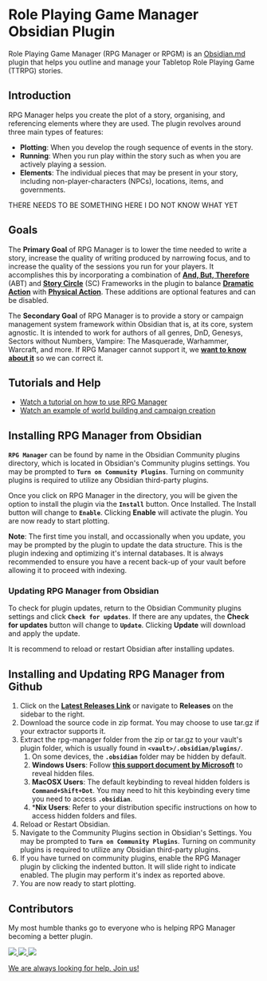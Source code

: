 # Role Playing Game Manager Obsidian Plugin 

Role Playing Game Manager (RPG Manager or RPGM) is an [Obsidian.md](https://obsidian.md) plugin that helps you outline and manage your Tabletop Role Playing Game (TTRPG) stories. 

## Introduction
RPG Manager helps you create the plot of a story, organising, and referencing elements where they are used. The plugin revolves around three main types of features: 
- **Plotting**: When you develop the rough sequence of events in the story.
- **Running**: When you run play within the story such as when you are actively playing a session. 
- **Elements**: The individual pieces that may be present in your story, including non-player-characters (NPCs), locations, items, and governments. 

THERE NEEDS TO BE SOMETHING HERE I DO NOT KNOW WHAT YET

## Goals
The **Primary Goal** of RPG Manager is to lower the time needed to write a story, increase the quality of writing produced by narrowing focus, and to increase the quality of the sessions you run for your players. It accomplishes this by incorporating a combination of **[And, But, Therefore](documentation/plots/abt.md)** (ABT) and [**Story Circle**](documentation/plots/storycircle.md) (SC) Frameworks in the plugin to balance **[Dramatic Action]()** with **[Physical Action]()**. These additions are optional features and can be disabled. 

The **Secondary Goal** of RPG Manager is to provide a story or campaign management system framework within Obsidian that is, at its core, system agnostic. It is intended to work for authors of all genres, DnD, Genesys, Sectors without Numbers, Vampire: The Masquerade, Warhammer, Warcraft, and more. If RPG Manager cannot support it, we [**want to know about it**](https://github.com/carlonicora/obsidian-rpg-manager/issues) so we can correct it. 

## Tutorials and Help

- [Watch a tutorial on how to use RPG Manager](https://youtu.be/NLvzfOWI4aE)
- [Watch an example of world building and campaign creation](https://youtu.be/die8QGKtk5A)

## Installing RPG Manager from Obsidian
**`RPG Manager`** can be found by name in the Obsidian Community plugins directory, which is located in Obsidian's Community plugins settings. You may be prompted to **`Turn on Community Plugins`**. Turning on community plugins is required to utilize any Obsidian third-party plugins.

Once you click on RPG Manager in the directory, you will be given the option to install the plugin via the **`Install`** button. Once Installed. The Install button will change to **`Enable`**. Clicking **Enable** will activate the plugin. You are now ready to start plotting. 

**Note**: The first time you install, and occassionally when you update, you may be prompted by the plugin to update the data structure. This is the plugin indexing and optimizing it's internal databases. It is always recommended to ensure you have a recent back-up of your vault before allowing it to proceed with indexing. 

### Updating RPG Manager from Obsidian
To check for plugin updates, return to the Obsidian Community plugins settings and click **`Check for updates`**. If there are any updates, the **Check for updates** button will change to **`Update`**. Clicking **Update** will download and apply the update. 

It is recommend to reload or restart Obsidian after installing updates. 

## Installing and Updating RPG Manager from Github
1. Click on the [**Latest Releases Link**](https://github.com/carlonicora/obsidian-rpg-manager/releases/latest) or navigate to **Releases** on the sidebar to the right.
2. Download the source code in zip format. You may choose to use tar.gz if your extractor supports it.
3. Extract the rpg-manager folder from the zip or tar.gz to your vault's plugin folder, which is usually found in **`<vault>/.obsidian/plugins/`**. 
	1. On some devices, the **`.obsidian`** folder may be hidden by default. 
	2. **Windows Users**: Follow [**this support document by Microsoft**](https://support.microsoft.com/en-us/windows/view-hidden-files-and-folders-in-windows-97fbc472-c603-9d90-91d0-1166d1d9f4b5) to reveal hidden files.
	3. **MacOSX Users**: The default keybinding to reveal hidden folders is **`Command+Shift+Dot`**. You may need to hit this keybinding every time you need to access **`.obsidian`**.
	4. \***Nix Users**: Refer to your distribution specific instructions on how to access hidden folders and files. 
4. Reload or Restart Obsidian.
5. Navigate to the Community Plugins section in Obsidian's Settings. You may be prompted to **`Turn on Community Plugins`**. Turning on community plugins is required to utilize any Obsidian third-party plugins.
6. If you have turned on community plugins, enable the RPG Manager plugin by clicking the indented button. It will slide right to indicate enabled. The plugin may perform it's index as reported above. 
7. You are now ready to start plotting.

## Contributors
My most humble thanks go to everyone who is helping RPG Manager becoming a better plugin.

<a href="https://github.com/sigrunixia">
  <img src="https://github.com/sigrunixia.png?size=50">
</a>
<a href="https://github.com/SlRvb">
  <img src="https://github.com/SlRvb.png?size=50">
</a>
<a href="https://github.com/x1101">
  <img src="https://github.com/x1101.png?size=50">
</a>

[We are always looking for help. Join us!](https://github.com/carlonicora/obsidian-rpg-manager/issues/151)
